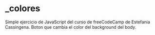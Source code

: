 # _colores

Simple ejercicio de JavaScript del curso de freeCodeCamp de Estefania Cassingena.
Boton que cambia el color del background del body.
